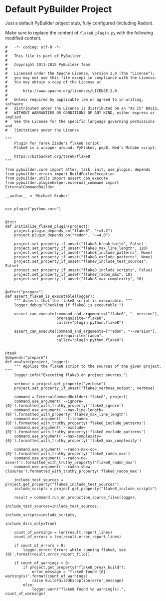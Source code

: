 # Default PyBuilder Project

Just a default PyBuilder project stub, fully configured (including Radon).

Make sure to replace the content of `flake8_plugin.py` with the following modified content.

    #   -*- coding: utf-8 -*-
    #
    #   This file is part of PyBuilder
    #
    #   Copyright 2011-2015 PyBuilder Team
    #
    #   Licensed under the Apache License, Version 2.0 (the "License");
    #   you may not use this file except in compliance with the License.
    #   You may obtain a copy of the License at
    #
    #       http://www.apache.org/licenses/LICENSE-2.0
    #
    #   Unless required by applicable law or agreed to in writing, software
    #   distributed under the License is distributed on an "AS IS" BASIS,
    #   WITHOUT WARRANTIES OR CONDITIONS OF ANY KIND, either express or implied.
    #   See the License for the specific language governing permissions and
    #   limitations under the License.
    
    """
        Plugin for Tarek Ziade's flake8 script.
        Flake8 is a wrapper around: PyFlakes, pep8, Ned's McCabe script.
    
        https://bitbucket.org/tarek/flake8
    """
    
    from pybuilder.core import after, task, init, use_plugin, depends
    from pybuilder.errors import BuildFailedException
    from pybuilder.utils import assert_can_execute
    from pybuilder.pluginhelper.external_command import ExternalCommandBuilder
    
    __author__ = 'Michael Gruber'
    
    
    use_plugin("python.core")
    
    
    @init
    def initialize_flake8_plugin(project):
        project.plugin_depends_on("flake8", "~=3.2")
        project.plugin_depends_on("radon", "~=4.0")
    
        project.set_property_if_unset("flake8_break_build", False)
        project.set_property_if_unset("flake8_max_line_length", 120)
        project.set_property_if_unset("flake8_include_patterns", None)
        project.set_property_if_unset("flake8_exclude_patterns", None)
        project.set_property_if_unset("flake8_include_test_sources", False)
        project.set_property_if_unset("flake8_include_scripts", False)
        project.set_property_if_unset("flake8_radon_max", 10)
        project.set_property_if_unset("flake8_max_complexity", 10)
    
    
    @after("prepare")
    def assert_flake8_is_executable(logger):
        """ Asserts that the flake8 script is executable. """
        logger.debug("Checking if flake8 is executable.")
    
        assert_can_execute(command_and_arguments=["flake8", "--version"],
                           prerequisite="flake8",
                           caller="plugin python.flake8")
    
        assert_can_execute(command_and_arguments=["radon", "--version"],
                           prerequisite="radon",
                           caller="plugin python.flake8")
    
    
    @task
    @depends("prepare")
    def analyze(project, logger):
        """ Applies the flake8 script to the sources of the given project. """
        logger.info("Executing flake8 on project sources.")
    
        verbose = project.get_property("verbose")
        project.set_property_if_unset("flake8_verbose_output", verbose)
    
        command = ExternalCommandBuilder('flake8', project)
        command.use_argument('--ignore={0}').formatted_with_truthy_property('flake8_ignore')
        command.use_argument('--max-line-length={0}').formatted_with_property('flake8_max_line_length')
        command.use_argument('--filename={0}').formatted_with_truthy_property('flake8_include_patterns')
        command.use_argument('--exclude={0}').formatted_with_truthy_property('flake8_exclude_patterns')
        command.use_argument('--max-complexity={0}').formatted_with_truthy_property('flake8_max_complexity')
    
        command.use_argument('--radon-max-cc={0}').formatted_with_truthy_property('flake8_radon_max')
        command.use_argument('--radon-no-assert').formatted_with_truthy_property('flake8_radon_max')
        command.use_argument('--radon-show-closures').formatted_with_truthy_property('flake8_radon_max')
    
        include_test_sources = project.get_property("flake8_include_test_sources")
        include_scripts = project.get_property("flake8_include_scripts")
    
        result = command.run_on_production_source_files(logger,
                                                        include_test_sources=include_test_sources,
                                                        include_scripts=include_scripts,
                                                        include_dirs_only=True)
    
        count_of_warnings = len(result.report_lines)
        count_of_errors = len(result.error_report_lines)
    
        if count_of_errors > 0:
            logger.error('Errors while running flake8, see {0}'.format(result.error_report_file))
    
        if count_of_warnings > 0:
            if project.get_property("flake8_break_build"):
                error_message = "flake8 found {0} warning(s)".format(count_of_warnings)
                raise BuildFailedException(error_message)
            else:
                logger.warn("flake8 found %d warning(s).", count_of_warnings)
